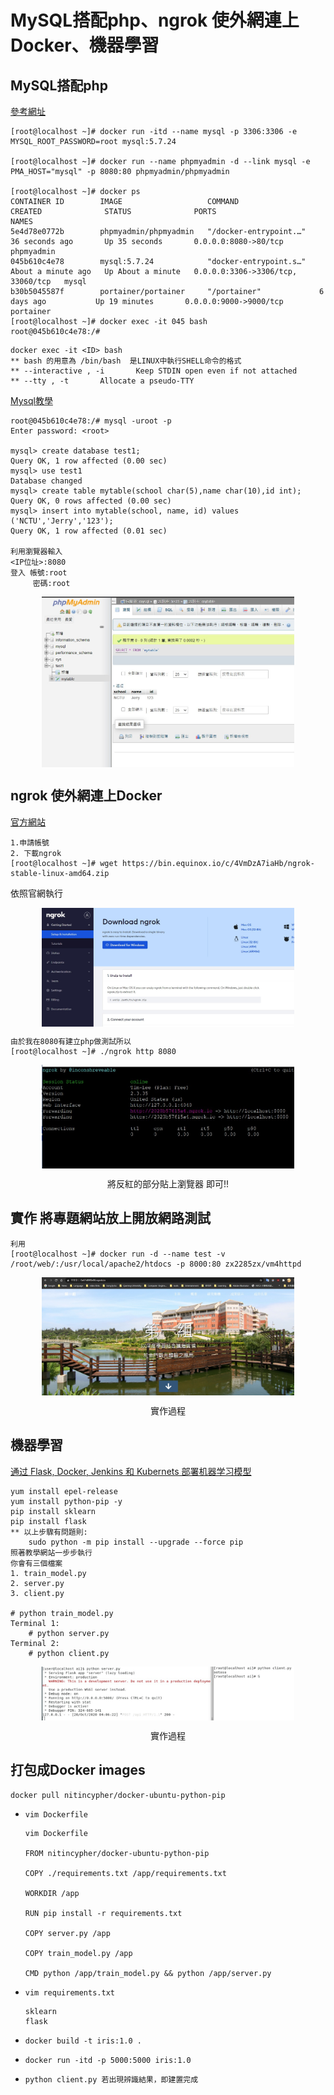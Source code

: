 # MySQL搭配php、ngrok 使外網連上Docker、機器學習

## MySQL搭配php 
[參考網址](https://ithelp.ithome.com.tw/articles/10200754)

    [root@localhost ~]# docker run -itd --name mysql -p 3306:3306 -e MYSQL_ROOT_PASSWORD=root mysql:5.7.24

    [root@localhost ~]# docker run --name phpmyadmin -d --link mysql -e PMA_HOST="mysql" -p 8080:80 phpmyadmin/phpmyadmin

    [root@localhost ~]# docker ps
    CONTAINER ID        IMAGE                   COMMAND                  CREATED              STATUS              PORTS                               NAMES
    5e4d78e0772b        phpmyadmin/phpmyadmin   "/docker-entrypoint.…"   36 seconds ago       Up 35 seconds       0.0.0.0:8080->80/tcp                phpmyadmin
    045b610c4e78        mysql:5.7.24            "docker-entrypoint.s…"   About a minute ago   Up About a minute   0.0.0.0:3306->3306/tcp, 33060/tcp   mysql
    b30b5045587f        portainer/portainer     "/portainer"             6 days ago           Up 19 minutes       0.0.0.0:9000->9000/tcp              portainer
    [root@localhost ~]# docker exec -it 045 bash
    root@045b610c4e78:/#

```
docker exec -it <ID> bash
** bash 的用意為 /bin/bash  是LINUX中執行SHELL命令的格式
** --interactive , -i		Keep STDIN open even if not attached
** --tty , -t		Allocate a pseudo-TTY
```


[Mysql教學](https://jerrynest.io/mysql-tutorial/)

    root@045b610c4e78:/# mysql -uroot -p
    Enter password: <root>

    mysql> create database test1;
    Query OK, 1 row affected (0.00 sec)
    mysql> use test1
    Database changed
    mysql> create table mytable(school char(5),name char(10),id int);
    Query OK, 0 rows affected (0.00 sec)
    mysql> insert into mytable(school, name, id) values ('NCTU','Jerry','123');
    Query OK, 1 row affected (0.01 sec)

    利用瀏覽器輸入
    <IP位址>:8080
    登入 帳號:root
         密碼:root

<div  align="center">  
 <img src="https://github.com/TKTim/Docker-/blob/master/Picture/16.jpg" width = "80%" height = "80%" alt="01" align=center />
</div>

## ngrok 使外網連上Docker

[官方網站](https://ngrok.com/)

    1.申請帳號
    2. 下載ngrok
    [root@localhost ~]# wget https://bin.equinox.io/c/4VmDzA7iaHb/ngrok-stable-linux-amd64.zip

依照官網執行
<div  align="center">  
 <img src="https://github.com/TKTim/Docker-/blob/master/Picture/17.jpg" width = "80%" height = "80%" alt="01" align=center />
</div>

    由於我在8080有建立php做測試所以
    [root@localhost ~]# ./ngrok http 8080


<div  align="center">  
 <img src="https://github.com/TKTim/Docker-/blob/master/Picture/18.jpg" width = "80%" height = "80%" alt="01" align=center />
  <p>將反紅的部分貼上瀏覽器 即可!!</p>
</div>

## 實作 將專題網站放上開放網路測試

    利用
    [root@localhost ~]# docker run -d --name test -v  /root/web/:/usr/local/apache2/htdocs -p 8000:80 zx2285zx/vm4httpd

<div  align="center">  
 <img src="https://github.com/TKTim/Docker-/blob/master/Picture/19.jpg" width = "80%" height = "80%" alt="01" align=center />
  <p>實作過程</p>
</div>

## 機器學習
[通过 Flask, Docker, Jenkins 和 Kubernets 部署机器学习模型](http://wulc.me/2019/04/19/%E9%80%9A%E8%BF%87%20Flask,%20Docker,%20Jenkins%20%E5%92%8C%20Kubernets%20%E9%83%A8%E7%BD%B2%E6%9C%BA%E5%99%A8%E5%AD%A6%E4%B9%A0%E6%A8%A1%E5%9E%8B/)

    yum install epel-release
    yum install python-pip -y
    pip install sklearn
    pip install flask
    ** 以上步驟有問題則:
        sudo python -m pip install --upgrade --force pip 
    照著教學網站一步步執行
    你會有三個檔案
    1. train_model.py
    2. server.py
    3. client.py
     
    # python train_model.py
    Terminal 1: 
        # python server.py 
    Terminal 2:
        # python client.py

<div  align="center">  
 <img src="https://github.com/TKTim/Docker-/blob/master/Picture/20.jpg" width = "80%" height = "80%" alt="01" align=center />
 <p>實作過程</p>
</div>

## 打包成Docker images

    docker pull nitincypher/docker-ubuntu-python-pip

- `vim Dockerfile`
    
    ```
    vim Dockerfile

    FROM nitincypher/docker-ubuntu-python-pip

    COPY ./requirements.txt /app/requirements.txt

    WORKDIR /app

    RUN pip install -r requirements.txt

    COPY server.py /app

    COPY train_model.py /app

    CMD python /app/train_model.py && python /app/server.py
    ```

- `vim requirements.txt`

    ```
    sklearn
    flask
    ```

-   `docker build -t iris:1.0 .`

-  `docker run -itd -p 5000:5000 iris:1.0`

- `python client.py 若出現辨識結果，即建置完成`








    


